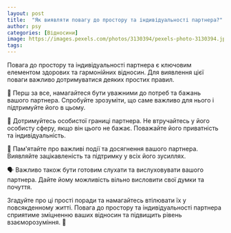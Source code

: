 ```yaml
---
layout: post
title:  "Як виявляти повагу до простору та індивідуальності партнера?"
author: psy
categories: [Відносини]
image: https://images.pexels.com/photos/3130394/pexels-photo-3130394.jpeg?auto=compress&cs=tinysrgb&fit=crop&h=627&w=1200
tags: 
---
```


Повага до простору та індивідуальності партнера є ключовим елементом здорових та гармонійних відносин. Для виявлення цієї поваги важливо дотримуватися деяких простих правил.

🌿 Перш за все, намагайтеся бути уважними до потреб та бажань вашого партнера. Спробуйте зрозуміти, що саме важливо для нього і підтримуйте його в цьому.

🤝 Дотримуйтесь особистої границі партнера. Не втручайтесь у його особисту сферу, якщо він цього не бажає. Поважайте його приватність та індивідуальність.

🎁 Пам'ятайте про важливі події та досягнення вашого партнера. Виявляйте зацікавленість та підтримку у всіх його зусиллях.

🗣️ Важливо також бути готовим слухати та вислуховувати вашого партнера. Дайте йому можливість вільно висловити свої думки та почуття.

Згадуйте про ці прості поради та намагайтесь втілювати їх у повсякденному житті. Повага до простору та індивідуальності партнера сприятиме зміцненню ваших відносин та підвищить рівень взаєморозуміння. 🌟


